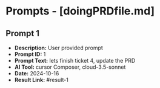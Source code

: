 # Prompts - [doingPRDfile.md]

## Prompt 1
* **Description:** User provided prompt
* **Prompt ID:** 1
* **Prompt Text:** lets finish ticket 4, update the PRD
* **AI Tool:** cursor Composer, cloud-3.5-sonnet
* **Date:** 2024-10-16
* **Result Link:** #result-1

